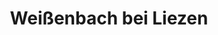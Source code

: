 ---
title: Weißenbach bei Liezen
url: /weissenbach-bei-liezen/
latitude: 47.571
longitude: 14.204
---